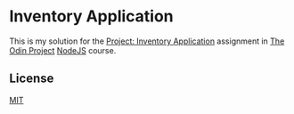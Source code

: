 # Inventory Application

This is my solution for the [Project: Inventory Application](https://www.theodinproject.com/lessons/node-path-nodejs-inventory-application) assignment in [The Odin Project](https://www.theodinproject.com) [NodeJS](https://www.theodinproject.com/paths/full-stack-javascript/courses/nodejs) course.

## License

[MIT](https://opensource.org/license/MIT)
